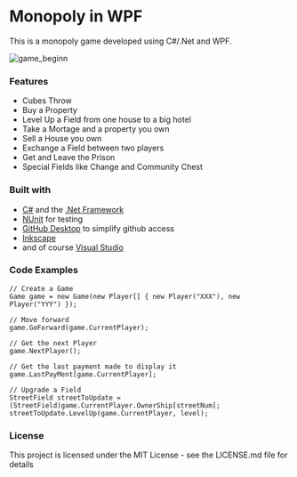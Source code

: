 # Monopoly in WPF
This is a monopoly game developed using C#/.Net and WPF. 

![game_beginn](https://user-images.githubusercontent.com/36839962/62157823-534d4e00-b30e-11e9-880a-c8826c981a22.PNG)

### Features
- Cubes Throw
- Buy a Property
- Level Up a Field from one house to a big hotel
- Take a Mortage and a property you own
- Sell a House you own
- Exchange a Field between two players
- Get and Leave the Prison
- Special Fields like Change and Community Chest

### Built with
- [C#](https://docs.microsoft.com/en-us/dotnet/csharp/) and the [.Net Framework](https://dotnet.microsoft.com/)
- [NUnit](https://nunit.org/) for testing
- [GitHub Desktop](https://desktop.github.com/) to simplify github access
- [Inkscape](https://inkscape.org)
- and of course [Visual Studio](https://visualstudio.microsoft.com/)

### Code Examples
```
// Create a Game
Game game = new Game(new Player[] { new Player("XXX"), new Player("YYY") });

// Move forward
game.GoForward(game.CurrentPlayer);

// Get the next Player
game.NextPlayer();

// Get the last payment made to display it
game.LastPayMent[game.CurrentPlayer];

// Upgrade a Field
StreetField streetToUpdate = (StreetField)game.CurrentPlayer.OwnerShip[streetNum];
streetToUpdate.LevelUp(game.CurrentPlayer, level);
```

### License
This project is licensed under the MIT License - see the LICENSE.md file for details
